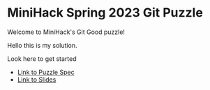 # MiniHack Spring 2023 Git Puzzle

Welcome to MiniHack's Git Good puzzle!

Hello this is my solution. 

Look here to get started
- [Link to Puzzle Spec](https://docs.google.com/document/d/1liSQt-XAfyyEVkuwCPXu3S8veBe8c6_P2vnIRU6RCpg/edit?usp=sharing)
- [Link to Slides](https://docs.google.com/presentation/d/1F5RhFQf6wL2ZlPuHPojoFckWtyn7v3m3-J0q34kCHvk/edit?usp=sharing)